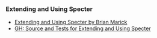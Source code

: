 ### Extending and Using Specter

- [Extending and Using Specter by Brian Marick](https://leanpub.com/specter/read)
- [GH: Source and Tests for Extending and Using Specter](https://github.com/marick/specter-book-code)
